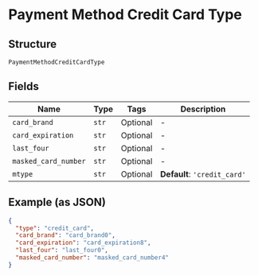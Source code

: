 
# Payment Method Credit Card Type

## Structure

`PaymentMethodCreditCardType`

## Fields

| Name | Type | Tags | Description |
|  --- | --- | --- | --- |
| `card_brand` | `str` | Optional | - |
| `card_expiration` | `str` | Optional | - |
| `last_four` | `str` | Optional | - |
| `masked_card_number` | `str` | Optional | - |
| `mtype` | `str` | Optional | **Default**: `'credit_card'` |

## Example (as JSON)

```json
{
  "type": "credit_card",
  "card_brand": "card_brand0",
  "card_expiration": "card_expiration8",
  "last_four": "last_four0",
  "masked_card_number": "masked_card_number4"
}
```

